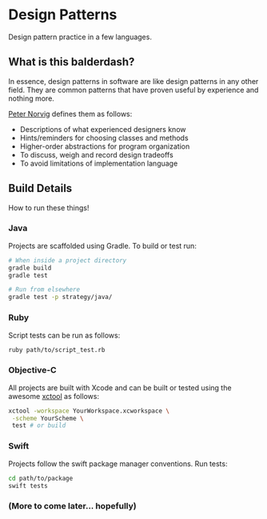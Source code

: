 # Design Patterns
Design pattern practice in a few languages.

## What is this balderdash?
In essence, design patterns in software are like design patterns in any other
field. They are common patterns that have proven useful by experience and 
nothing more.

[Peter Norvig](http://norvig.com/) defines them as follows:
- Descriptions of what experienced designers know 
- Hints/reminders for choosing classes and methods
- Higher-order abstractions for program organization
- To discuss, weigh and record design tradeoffs
- To avoid limitations of implementation language

## Build Details
How to run these things!

### Java
Projects are scaffolded using Gradle. To build or test run:
```Bash
# When inside a project directory
gradle build
gradle test

# Run from elsewhere
gradle test -p strategy/java/
```

### Ruby
Script tests can be run as follows:
```Bash
ruby path/to/script_test.rb
```

### Objective-C
All projects are built with Xcode and can be built or tested using the awesome
[xctool](https://github.com/facebook/xctool) as follows:
```Bash
xctool -workspace YourWorkspace.xcworkspace \
 -scheme YourScheme \
 test # or build
```

### Swift
Projects follow the swift package manager conventions. Run tests:
```Bash
cd path/to/package
swift tests
```

### (More to come later... hopefully)
